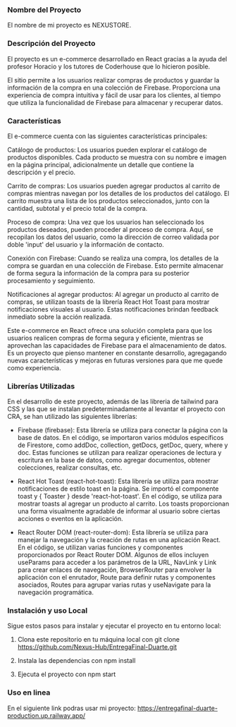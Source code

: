 ### Nombre del Proyecto
El nombre de mi proyecto es NEXUSTORE.

### Descripción del Proyecto
El proyecto es un e-commerce desarrollado en React gracias a la ayuda del profesor Horacio y los tutores de Coderhouse que lo hicieron posible.

El sitio permite a los usuarios realizar compras de productos y guardar la información de la compra en una colección de Firebase. Proporciona una experiencia de compra intuitiva y fácil de usar para los clientes, al tiempo que utiliza la funcionalidad de Firebase para almacenar y recuperar datos.

### Características
El e-commerce cuenta con las siguientes características principales:

Catálogo de productos: Los usuarios pueden explorar el catálogo de productos disponibles. Cada producto se muestra con su nombre e imagen en la página principal, adicionalmente un detalle que contiene la descripción y el precio.

Carrito de compras: Los usuarios pueden agregar productos al carrito de compras mientras navegan por los detalles de los productos del catálogo. El carrito muestra una lista de los productos seleccionados, junto con la cantidad, subtotal y el precio total de la compra.

Proceso de compra: Una vez que los usuarios han seleccionado los productos deseados, pueden proceder al proceso de compra. Aquí, se recopilan los datos del usuario, como la dirección de correo validada por doble 'input' del usuario y la información de contacto.

Conexión con Firebase: Cuando se realiza una compra, los detalles de la compra se guardan en una colección de Firebase. Esto permite almacenar de forma segura la información de la compra para su posterior procesamiento y seguimiento.

Notificaciones al agregar productos: Al agregar un producto al carrito de compras, se utilizan toasts de la librería React Hot Toast para mostrar notificaciones visuales al usuario. Estas notificaciones brindan feedback inmediato sobre la acción realizada.

Este e-commerce en React ofrece una solución completa para que los usuarios realicen compras de forma segura y eficiente, mientras se aprovechan las capacidades de Firebase para el almacenamiento de datos. Es un proyecto que pienso mantener en constante desarrollo, agregagando nuevas características y mejoras en futuras versiones para que me quede como experiencia.


### Librerías Utilizadas
En el desarrollo de este proyecto, además de las libreria de tailwind para CSS y las que se instalan predeterminadamente al levantar el proyecto con CRA, se han utilizado las siguientes librerías:

- Firebase (firebase): Esta librería se utiliza para conectar la página con la base de datos. En el código, se importaron varios módulos específicos de Firestore, como addDoc, collection, getDocs, getDoc, query, where y doc. Estas funciones se utilizan para realizar operaciones de lectura y escritura en la base de datos, como agregar documentos, obtener colecciones, realizar consultas, etc.

- React Hot Toast (react-hot-toast): Esta librería se utiliza para mostrar notificaciones de estilo toast en la página. Se importó el componente toast y { Toaster } desde 'react-hot-toast'. En el código, se utiliza para mostrar toasts al agregar un producto al carrito. Los toasts proporcionan una forma visualmente agradable de informar al usuario sobre ciertas acciones o eventos en la aplicación.

- React Router DOM (react-router-dom): Esta librería se utiliza para manejar la navegación y la creación de rutas en una aplicación React. En el código, se utilizan varias funciones y componentes proporcionados por React Router DOM. Algunos de ellos incluyen useParams para acceder a los parámetros de la URL, NavLink y Link para crear enlaces de navegación, BrowserRouter para envolver la aplicación con el enrutador, Route para definir rutas y componentes asociados, Routes para agrupar varias rutas y useNavigate para la navegación programática.

### Instalación y uso Local
Sigue estos pasos para instalar y ejecutar el proyecto en tu entorno local:

1. Clona este repositorio en tu máquina local con git clone https://github.com/Nexus-Hub/EntregaFinal-Duarte.git

2. Instala las dependencias con npm install

3. Ejecuta el proyecto con npm start

### Uso en linea
En el siguiente link podras usar mi proyecto: https://entregafinal-duarte-production.up.railway.app/
